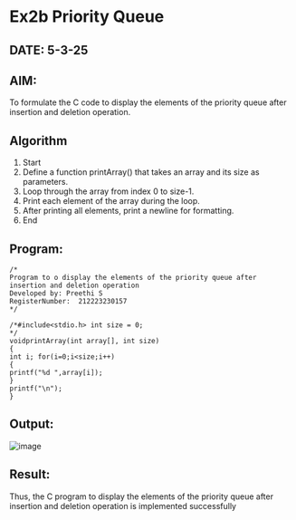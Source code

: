 # Ex2b Priority Queue
## DATE: 5-3-25
## AIM:
To formulate the C code to display the elements of the priority queue after insertion and deletion operation.

## Algorithm
1.	Start
2.	Define a function printArray() that takes an array and its size as parameters.
3.	Loop through the array from index 0 to size-1.
4.	Print each element of the array during the loop.
5.	After printing all elements, print a newline for formatting.
6.	End


## Program:
```
/*
Program to o display the elements of the priority queue after insertion and deletion operation
Developed by: Preethi S
RegisterNumber:  212223230157
*/

/*#include<stdio.h> int size = 0;
*/
voidprintArray(int array[], int size)
{
int i; for(i=0;i<size;i++)
{
printf("%d ",array[i]);
}
printf("\n");
}

```

## Output:

![image](https://github.com/user-attachments/assets/2738c1ac-3461-4f1a-bb81-9ec36c98d932)


## Result:
Thus, the C program to display the elements of the priority queue after insertion and deletion operation is implemented successfully
